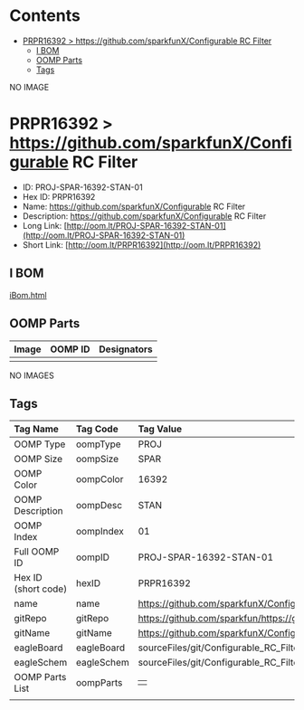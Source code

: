 



Contents
========

* [PRPR16392 > https://github.com/sparkfunX/Configurable RC Filter](#prpr16392--httpsgithubcomsparkfunxconfigurable-rc-filter)
	* [I BOM](#i-bom)
	* [OOMP Parts](#oomp-parts)
	* [Tags](#tags)
  
NO IMAGE  
# PRPR16392 > https://github.com/sparkfunX/Configurable RC Filter

- ID: PROJ-SPAR-16392-STAN-01
- Hex ID: PRPR16392
- Name: https://github.com/sparkfunX/Configurable RC Filter
- Description: https://github.com/sparkfunX/Configurable RC Filter
- Long Link: [http://oom.lt/PROJ-SPAR-16392-STAN-01](http://oom.lt/PROJ-SPAR-16392-STAN-01)
- Short Link: [http://oom.lt/PRPR16392](http://oom.lt/PRPR16392)

## I BOM
  
[iBom.html](https://htmlpreview.github.io/?https://github.com/oomlout/oomlout_OOMP_projects_V2/blob/main/PROJ/SPAR/16392/STAN/01/ibom.html)
## OOMP Parts
  

|Image|OOMP ID|Designators|
| :--- | :--- | :--- |
||||
  
NO IMAGES  
## Tags
  

|Tag Name|Tag Code|Tag Value|
| :--- | :--- | :--- |
|OOMP Type|oompType|PROJ|
|OOMP Size|oompSize|SPAR|
|OOMP Color|oompColor|16392|
|OOMP Description|oompDesc|STAN|
|OOMP Index|oompIndex|01|
|Full OOMP ID|oompID|PROJ-SPAR-16392-STAN-01|
|Hex ID (short code)|hexID|PRPR16392|
|name|name|https://github.com/sparkfunX/Configurable RC Filter|
|gitRepo|gitRepo|https://github.com/sparkfun/https://github.com/sparkfunX/Configurable_RC_Filter|
|gitName|gitName|https://github.com/sparkfunX/Configurable_RC_Filter|
|eagleBoard|eagleBoard|sourceFiles/git/Configurable_RC_Filter/Hardware/Configurable_RC_Filter.brd|
|eagleSchem|eagleSchem|sourceFiles/git/Configurable_RC_Filter/Hardware/Configurable_RC_Filter.sch|
|OOMP Parts List|oompParts|<table><tr><td></td></tr></table>|
||||
